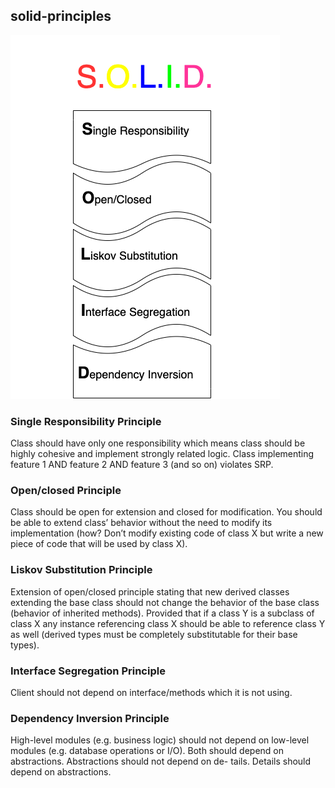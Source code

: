 ## solid-principles

![SOLID Principles In Action](img/solid.png)

### Single Responsibility Principle

Class should have only one responsibility which means class should be highly cohesive and implement strongly related logic. Class implementing feature 1 AND feature 2 AND feature 3 (and so on) violates SRP.

### Open/closed Principle

Class should be open for extension and closed for modification. You should be able to extend class’ behavior without the need to modify its implementation (how? Don’t modify existing code of class X but write a new piece of code that will be used by class X).

### Liskov Substitution Principle

Extension of open/closed principle stating that new derived classes extending the base class should not change the behavior of the base class (behavior of inherited methods). Provided that if a class Y is a subclass of class X any instance referencing class X should be able to reference class Y as well (derived types must be completely substitutable for their base types).

### Interface Segregation Principle

Client should not depend on interface/methods which it is not using.

### Dependency Inversion Principle

High-level modules (e.g. business logic) should not depend on low-level modules (e.g. database operations or I/O). Both should depend on abstractions. Abstractions should not depend on de- tails. Details should depend on abstractions.
